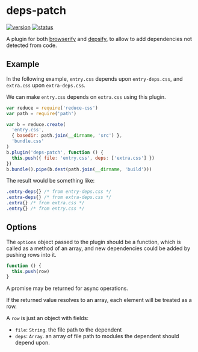 # deps-patch
[![version](https://img.shields.io/npm/v/deps-patch.svg)](https://www.npmjs.org/package/deps-patch)
[![status](https://travis-ci.org/reducejs/deps-patch.svg)](https://travis-ci.org/reducejs/deps-patch)

A plugin for both [browserify] and [depsify],
to allow to add dependencies not detected from code.

## Example
In the following example,
`entry.css` depends upon `entry-deps.css`,
and `extra.css` upon `extra-deps.css`.

We can make `entry.css` depends on `extra.css` using this plugin.

```js
var reduce = require('reduce-css')
var path = require('path')

var b = reduce.create(
  'entry.css',
  { basedir: path.join(__dirname, 'src') },
  'bundle.css'
)
b.plugin('deps-patch', function () {
  this.push({ file: 'entry.css', deps: ['extra.css'] })
})
b.bundle().pipe(b.dest(path.join(__dirname, 'build')))

```

The result would be something like:

```css
.entry-deps{} /* from entry-deps.css */
.extra-deps{} /* from extra-deps.css */
.extra{} /* from extra.css */
.entry{} /* from entry.css */

```

## Options
The `options` object passed to the plugin should be a function,
which is called as a method of an array,
and new dependencies could be added by pushing rows into it.

```js
function () {
  this.push(row)
}

```

A promise may be returned for async operations.

If the returned value resolves to an array,
each element will be treated as a row.

A `row` is just an object with fields:

* `file`: `String`. the file path to the dependent
* `deps`: `Array`. an array of file path to modules the dependent should depend upon.

[browserify]: https://github.com/substack/node-browserify
[depsify]: https://github.com/reducejs/depsify

